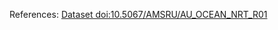 References: [Dataset doi:10.5067/AMSRU/AU_OCEAN_NRT_R01](https://doi.org/10.5067/AMSRU/AU_OCEAN_NRT_R01)
